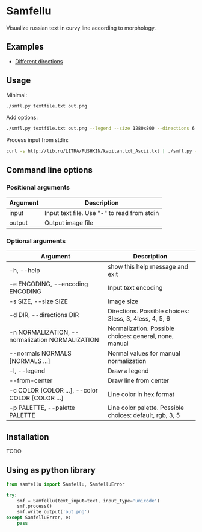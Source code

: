 # Samfellu

Visualize russian text in curvy line according to morphology.


## Examples

 * [Different directions](examples/DIRECTIONS.md)


## Usage

Minimal:

```bash
./smfl.py textfile.txt out.png
```

Add options:
```bash
./smfl.py textfile.txt out.png --legend --size 1280x800 --directions 6 --palette 5
```

Process input from stdin:
```bash
curl -s http://lib.ru/LITRA/PUSHKIN/kapitan.txt_Ascii.txt | ./smfl.py - out.png --encoding cp1251
```


## Command line options

### Positional arguments

Argument  | Description 
----------|--------------------------------------------
input     | Input text file. Use "-" to read from stdin
output    | Output image file


### Optional arguments


Argument  | Description 
----------|-------------
-h, --help                                      | show this help message and exit
-e ENCODING, --encoding ENCODING                | Input text encoding
-s SIZE, --size SIZE                            | Image size
-d DIR, --directions DIR                        | Directions. Possible choices: 3less, 3, 4less, 4, 5, 6
-n NORMALIZATION, --normalization NORMALIZATION | Normalization. Possible choices: general, none, manual
--normals NORMALS [NORMALS ...]                 | Normal values for manual normalization
-l, --legend                                    | Draw a legend
--from-center                                   | Draw line from center
-c COLOR [COLOR ...], --color COLOR [COLOR ...] | Line color in hex format
-p PALETTE, --palette PALETTE                   | Line color palette. Possible choices: default, rgb, 3, 5


## Installation

TODO


## Using as python library

```python
from samfellu import Samfellu, SamfelluError

try:
    smf = Samfellu(text_input=text, input_type='unicode')
    smf.process()
    smf.write_output('out.png')
except SamfelluError, e:
    pass
```